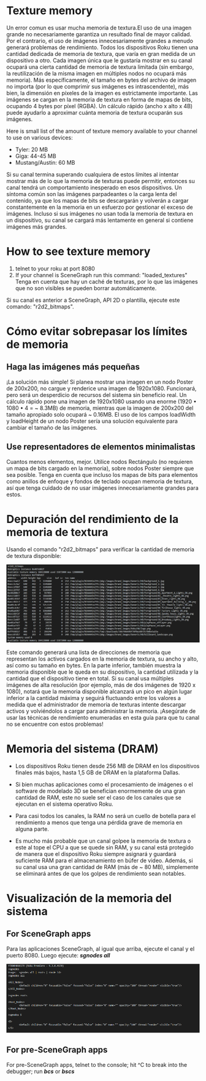 # Texture memory
Un error comun es usar mucha memoria de textura.El uso de una imagen  grande no necesariamente garantiza un resultado final de mayor calidad. Por el contrario, el uso de imágenes innecesariamente grandes a menudo generará problemas de rendimiento.  Todos los dispositivos Roku tienen una cantidad dedicada de memoria de textura, que varía en gran medida de un dispositivo a otro.  Cada imagen única que le gustaría mostrar en su canal ocupará una cierta cantidad de memoria de textura limitada (sin embargo, la reutilización de la misma imagen en múltiples nodos no ocupará más memoria).  Más específicamente, el tamaño en bytes del archivo de imagen no importa (por lo que comprimir sus imágenes es intrascendente), más bien, la dimensión en píxeles de la imagen es estrictamente importante.  Las imágenes se cargan en la memoria de textura en forma de mapas de bits, ocupando 4 bytes por píxel (RGBA).  Un cálculo rápido (ancho x alto x 4B) puede ayudarlo a aproximar cuánta memoria de textura ocuparán sus imágenes.

Here is small list of the amount of texture memory available to your channel to use on various devices:

- Tyler: 20 MB
- Giga: 44-45 MB
- Mustang/Austin: 60 MB

Si su canal termina superando cualquiera de estos límites al intentar mostrar más de lo que la memoria de texturas puede permitir, entonces su canal tendrá un comportamiento inesperado en esos dispositivos.  Un síntoma común son las imágenes parpadeantes o la carga lenta del contenido, ya que los mapas de bits se descargarán y volverán a cargar constantemente en la memoria en un esfuerzo por gestionar el exceso de imágenes.  Incluso si sus imágenes no usan toda la memoria de textura en un dispositivo, su canal se cargará más lentamente en general si contiene imágenes más grandes.

# How to see texture memory
1. telnet to your roku at port 8080
2. If your channel is SceneGraph run this command: "loaded_textures"
Tenga en cuenta que hay un caché de texturas, por lo que las imágenes que no son visibles se pueden borrar automáticamente.

Si su canal es anterior a SceneGraph, API 2D o plantilla, ejecute este comando: "r2d2_bitmaps".
   

# Cómo evitar sobrepasar los límites de memoria
## Haga las imágenes más pequeñas 
¡La solución más simple!  Si planea mostrar una imagen en un nodo Poster de 200x200, no cargue y renderice una imagen de 1920x1080.  Funcionará, pero será un desperdicio de recursos del sistema sin beneficio real.  Un cálculo rápido pone una imagen de 1920x1080 usando una enorme (1920 • 1080 • 4 = ~ 8.3MB) de memoria, mientras que la imagen de 200x200 del tamaño apropiado solo ocupará ~ 0.16MB.  El uso de los campos loadWidth y loadHeight de un nodo Poster sería una solución equivalente para cambiar el tamaño de las imágenes.

## Use representadores de elementos minimalistas 
Cuantos menos elementos, mejor.  Utilice nodos Rectángulo (no requieren un mapa de bits cargado en la memoria), sobre nodos Poster siempre que sea posible.  Tenga en cuenta que incluso los mapas de bits para elementos como anillos de enfoque y fondos de teclado ocupan memoria de textura, así que tenga cuidado de no usar imágenes innecesariamente grandes para estos.

# Depuración del rendimiento de la memoria de textura
Usando el comando "r2d2_bitmaps" para verificar la cantidad de memoria de textura disponible:

<p align="center"> 
<img src="/imgs/MemoryTexture.png"/> 
</p> 

Este comando generará una lista de direcciones de memoria que representan los activos cargados en la memoria de textura, su ancho y alto, así como su tamaño en bytes.  En la parte inferior, también muestra la memoria disponible que le queda en su dispositivo, la cantidad utilizada y la cantidad que el dispositivo tiene en total.  Si su canal usa múltiples imágenes de alta resolución (por ejemplo, más de dos imágenes de 1920 x 1080), notará que la memoria disponible alcanzará un pico en algún lugar inferior a la cantidad máxima y seguirá fluctuando entre los valores a medida que el administrador de memoria de texturas intente descargar activos y  volviéndolos a cargar para administrar la memoria.  ¡Asegúrate de usar las técnicas de rendimiento enumeradas en esta guía para que tu canal no se encuentre con estos problemas!

# Memoria del sistema (DRAM)
- Los dispositivos Roku tienen desde 256 MB de DRAM en los dispositivos finales más bajos, hasta 1,5 GB de DRAM en la plataforma Dallas. 

- Si bien muchas aplicaciones como el procesamiento de imágenes o el software de modelado 3D se benefician enormemente de una gran cantidad de RAM, este no suele ser el caso de los canales que se ejecutan en el sistema operativo Roku.

- Para casi todos los canales, la RAM no será un cuello de botella para el rendimiento a menos que tenga una pérdida grave de memoria en alguna parte.  

- Es mucho más probable que un canal golpee la memoria de textura o este al tope el CPU a que se quede sin RAM, y su canal está protegido de manera que el dispositivo Roku siempre asignará y guardará suficiente RAM para el almacenamiento en búfer de video.  Además, si su canal usa una gran cantidad de RAM (más de ~ 80 MB), simplemente se eliminará antes de que los golpes de rendimiento sean notables.

# Visualización de la memoria del sistema
## For SceneGraph apps
Para las aplicaciones SceneGraph, al igual que arriba, ejecute el canal y el puerto 8080. Luego ejecute: ***sgnodes all***

<p align="center"> 
<img src="/imgs/Sgnodes.png"/> 
</p> 

## For pre-SceneGraph apps
For pre-SceneGraph apps, telnet to the console; hit ^C to break into the debugger; run ***bcs*** or ***bscs***
